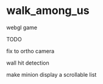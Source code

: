walk_among_us
=============

webgl game

TODO 

fix to ortho camera

wall hit detection

make minion display a scrollable list 